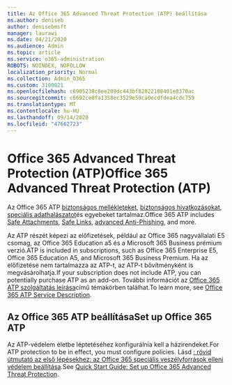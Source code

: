```yaml
---
title: Az Office 365 Advanced Threat Protection (ATP) beállítása
ms.author: deniseb
author: denisebmsft
manager: laurawi
ms.date: 04/21/2020
ms.audience: Admin
ms.topic: article
ms.service: o365-administration
ROBOTS: NOINDEX, NOFOLLOW
localization_priority: Normal
ms.collection: Admin_O365
ms.custom: 3100021
ms.openlocfilehash: c6905238c8ee209dc443bf82022108401e0370ac
ms.sourcegitcommit: c6692ce0fa1358ec3529e59ca0ecdfdea4cdc759
ms.translationtype: MT
ms.contentlocale: hu-HU
ms.lasthandoff: 09/14/2020
ms.locfileid: "47662723"
---
```

# <a name="office-365-advanced-threat-protection-atp"></a><span data-ttu-id="ec622-102">Office 365 Advanced Threat Protection (ATP)</span><span class="sxs-lookup"><span data-stu-id="ec622-102">Office 365 Advanced Threat Protection (ATP)</span></span>

<span data-ttu-id="ec622-103">Az Office 365 ATP [biztonságos mellékleteket](https://docs.microsoft.com/microsoft-365/security/office-365-security/atp-safe-attachments), [biztonságos hivatkozásokat](https://docs.microsoft.com/microsoft-365/security/office-365-security/atp-safe-links), [speciális adathalászatot](https://docs.microsoft.com/microsoft-365/security/office-365-security/atp-anti-phishing)és egyebeket tartalmaz.</span><span class="sxs-lookup"><span data-stu-id="ec622-103">Office 365 ATP includes [Safe Attachments](https://docs.microsoft.com/microsoft-365/security/office-365-security/atp-safe-attachments), [Safe Links](https://docs.microsoft.com/microsoft-365/security/office-365-security/atp-safe-links), [advanced Anti-Phishing](https://docs.microsoft.com/microsoft-365/security/office-365-security/atp-anti-phishing), and more.</span></span> 

<span data-ttu-id="ec622-104">Az ATP részét képezi az előfizetések, például az Office 365 nagyvállalati E5 csomag, az Office 365 Education a5 és a Microsoft 365 Business prémium verzió.</span><span class="sxs-lookup"><span data-stu-id="ec622-104">ATP is included in subscriptions, such as Office 365 Enterprise E5, Office 365 Education A5, and Microsoft 365 Business Premium.</span></span> <span data-ttu-id="ec622-105">Ha az előfizetése nem tartalmazza az ATP-t, az ATP-t bővítményként is megvásárolhatja.</span><span class="sxs-lookup"><span data-stu-id="ec622-105">If your subscription does not include ATP, you can potentially purchase ATP as an add-on.</span></span> <span data-ttu-id="ec622-106">További információt az [Office 365 ATP szolgáltatás leírása](https://docs.microsoft.com/office365/servicedescriptions/office-365-advanced-threat-protection-service-description)című témakörben találhat.</span><span class="sxs-lookup"><span data-stu-id="ec622-106">To learn more, see [Office 365 ATP Service Description](https://docs.microsoft.com/office365/servicedescriptions/office-365-advanced-threat-protection-service-description).</span></span>

## <a name="set-up-office-365-atp"></a><span data-ttu-id="ec622-107">Az Office 365 ATP beállítása</span><span class="sxs-lookup"><span data-stu-id="ec622-107">Set up Office 365 ATP</span></span>

<span data-ttu-id="ec622-108">Az ATP-védelem életbe léptetéséhez konfigurálnia kell a házirendeket.</span><span class="sxs-lookup"><span data-stu-id="ec622-108">For ATP protection to be in effect, you must configure policies.</span></span> <span data-ttu-id="ec622-109">Lásd [: rövid útmutató az első lépésekhez: az Office 365 speciális veszélyforrások elleni védelem beállítása](https://docs.microsoft.com/office365/securitycompliance/checklist-atp-setup).</span><span class="sxs-lookup"><span data-stu-id="ec622-109">See [Quick Start Guide: Set up Office 365 Advanced Threat Protection](https://docs.microsoft.com/office365/securitycompliance/checklist-atp-setup).</span></span>

